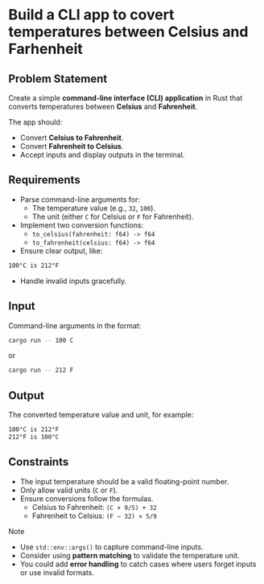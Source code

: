 # Build a CLI app to covert temperatures between Celsius and Farhenheit

## Problem Statement

Create a simple **command-line interface (CLI) application** in Rust that converts temperatures between **Celsius** and **Fahrenheit**.

The app should:

- Convert **Celsius to Fahrenheit**.
- Convert **Fahrenheit to Celsius**.
- Accept inputs and display outputs in the terminal.

## Requirements

- Parse command-line arguments for:
  - The temperature value (e.g., `32`, `100`).
  - The unit (either `C` for Celsius or `F` for Fahrenheit).
- Implement two conversion functions:
  - `to_celsius(fahrenheit: f64) -> f64`
  - `to_fahrenheit(celsius: f64) -> f64`
- Ensure clear output, like:

```bash
100°C is 212°F
```

- Handle invalid inputs gracefully.

## Input

Command-line arguments in the format:

```bash
cargo run -- 100 C
```

or

```bash
cargo run -- 212 F
```

## Output

The converted temperature value and unit, for example:

```bash
100°C is 212°F
212°F is 100°C
```

## Constraints

- The input temperature should be a valid floating-point number.
- Only allow valid units (`C` or `F`).
- Ensure conversions follow the formulas.
  - Celsius to Fahrenheit: `(C × 9/5) + 32`
  - Fahrenheit to Celsius: `(F − 32) × 5/9`

> [!NOTE]
>
> - Use `std::env::args()` to capture command-line inputs.
> - Consider using **pattern matching** to validate the temperature unit.
> - You could add **error handling** to catch cases where users forget inputs or use invalid formats.
